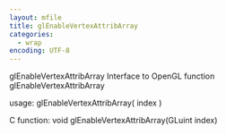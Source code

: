 ```yaml
---
layout: mfile
title: glEnableVertexAttribArray
categories:
  - wrap
encoding: UTF-8
---
```


glEnableVertexAttribArray  Interface to OpenGL function glEnableVertexAttribArray

usage:  glEnableVertexAttribArray( index )

C function:  void glEnableVertexAttribArray(GLuint index)